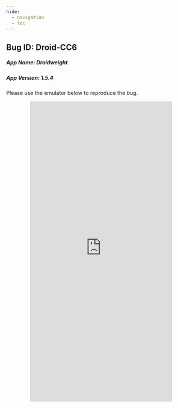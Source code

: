 ```yaml
---
hide:
  - navigation 
  - toc        
---
```


<style>
  .md-tabs {
  display: none;
  visibility: hidden;
  }
  
  h1 {
    display: none;
    visibility: hidden;
  }
</style>

## Bug ID: Droid-CC6
##### App Name: Droidweight 
##### App Version: 1.5.4

Please use the emulator below to reproduce the bug.

<p align="center">
<iframe
  src="https://appetize.io/embed/ffduddxe87a27qza6m9y7ak79w?device=nexus5&scale=75&orientation=portrait&osVersion=7.1"
  width="378px" height="800px" frameborder="0" scrolling="no"></iframe>
  </p>